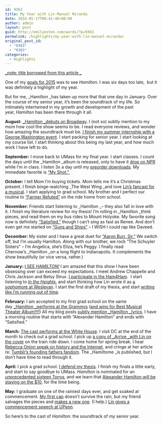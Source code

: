 ```yaml
---
id: 9363
title: My Year with Lin-Manuel Miranda
date: 2016-05-17T00:41:46+00:00
author: admin
layout: post
guid: http://emilyesten.com/words/?p=9363
permalink: /highlights/my-year-with-lin-manuel-miranda/
original_post_id:
  - "9363"
  - "9363"
categories:
  - Highlights
---
```

[_note: title borrowed from this article _](http://themuse.jezebel.com/my-year-with-lin-manuel-miranda-or-how-to-find-a-hip-1748739548)

One of my [goals for 2015](http://emilyesten.com/words/my-work/2015-a-year-in-resolutions/) was to see _Hamilton_. I was six days too late,  but it was definitely a highlight of my year.

But for me, _Hamilton _has taken up more that that one day in January. Over the course of my senior year, it&#8217;s been the soundtrack of my life. So intimately intertwined in my growth and development of the past year, _Hamilton_ has been there through it all.

**August:** [_Hamilton _debuts on Broadway](http://www.playbill.com/article/the-verdict-read-critics-reviews-for-hamilton-on-broadway-com-356498). I (not so) subtly mention to my mom how cool the show seems to be. I read everyone reviews, and wonder how amazing the soundtrack must be. [I finish my summer internship with a George Washington event](https://twitter.com/sheishistoric/status/634537834360250368). I start packing for senior year. I start looking at my course list. I start thinking about this being my last year, and how much work I have left to do.

**September:** I move back to UMass for my final year. I start classes. I count the days until the _Hamilton _album is released, only to have it [drop on NPR](http://www.npr.org/2015/09/21/440925873/first-listen-cast-recording-hamilton) while I&#8217;m in class. I listen 3x a day until my [preorder downloads](http://www.playbill.com/article/the-verdict-billboard-calls-hamilton-best-rap-album-of-2015-read-more-cast-album-reviews-here-com-365565). My immediate favorite is [&#8220;My Shot.&#8221; ](https://www.google.com/url?sa=t&rct=j&q=&esrc=s&source=web&cd=1&cad=rja&uact=8&ved=0ahUKEwjg4qG45t_MAhVo6IMKHWmODA8QFggcMAA&url=https%3A%2F%2Fopen.spotify.com%2Ftrack%2F4cxvludVmQxryrnx1m9FqL&usg=AFQjCNGZY8KcdnExzsaz9oN2yWniQlqi-w&sig2=MifAN3qaECv-AiGX5PF3iA&bvm=bv.122129774,d.amc)

**October:** I tell Mom I&#8217;m buying tickets. Mom tells me it&#8217;s a Christmas present. I finish binge-watching _The West Wing _and love [Lin&#8217;s fancast for a musical](http://purplechrain.tumblr.com/post/124085376171/remember-that-time-lin-manuel-miranda-fancasted-a). I start applying to grad school. My brother and I perfect our routine to [&#8220;Farmer Refuted&#8221;](https://www.google.com/url?sa=t&rct=j&q=&esrc=s&source=web&cd=1&cad=rja&uact=8&ved=0ahUKEwi9oZzK5t_MAhVM04MKHawmD6kQFggcMAA&url=https%3A%2F%2Fopen.spotify.com%2Ftrack%2F2G9lekfCh83S0lt2yfffBz&usg=AFQjCNHH0hisO8lOJM1S3YNZc0BBRX2O7w&sig2=F_VmrDmAUVsWi-wA_Ykozg&bvm=bv.122129774,d.amc) on the ride home from school.

**November:** Friends start listening to <del></del>_Hamilton _&#8211; they also fall in love with it. I finish my literature review for my thesis! I&#8217;m rolling in _Hamilton _think pieces, and read them on my bus rides to Mount Holyoke. My favorite song now is definitely [&#8220;Satisfied,&#8221;](https://www.google.com/url?sa=t&rct=j&q=&esrc=s&source=web&cd=1&cad=rja&uact=8&ved=0ahUKEwi-hqSO8t_MAhULuBoKHVSRASAQFggcMAA&url=https%3A%2F%2Fopen.spotify.com%2Ftrack%2F3dP0pLbg9OfVwssDjp9aT0&usg=AFQjCNF1PBG1D54NyKMsy5MrMjacIuFpbA&sig2=qeLG3cCDVGFooYw6iWfFNw&bvm=bv.122129774,d.dmo) though I can&#8217;t sing as fast as Renee. And don&#8217;t even get me started on [&#8220;Guns and Ships&#8221;](https://www.google.com/url?sa=t&rct=j&q=&esrc=s&source=web&cd=1&cad=rja&uact=8&ved=0ahUKEwiGx--B8t_MAhUBGx4KHZB_CNUQFggdMAA&url=https%3A%2F%2Fopen.spotify.com%2Ftrack%2F7m9XR7FquXLP1FewdAcNS9&usg=AFQjCNFgt5s6H0HewYVcUPvbW1n0TMseHA&sig2=scAjeJ9JFrfYBbK6mWqZCw) &#8211; I WISH I could rap like Daveed.

**December:** My sister and I have a great duet for [&#8220;Aaron Burr, Sir.&#8221;](https://www.google.com/url?sa=t&rct=j&q=&esrc=s&source=web&cd=1&cad=rja&uact=8&ved=0ahUKEwiGupfe5t_MAhVl1oMKHWMaDPIQFggfMAA&url=https%3A%2F%2Fopen.spotify.com%2Ftrack%2F6dr7ekfhlbquvsVY8D7gyk&usg=AFQjCNGYlVVEYi0WMeIE8OFbkHKgRblpbg&sig2=W5-6vyKdzXIxwDpQvKpwVw&bvm=bv.122129774,d.amc) We switch off, but I&#8217;m usually Hamilton. Along with our brother, we rock &#8220;The Schuyler Sisters&#8221; &#8211; I&#8217;m Angelica, she&#8217;s Eliza, he&#8217;s Peggy. I finally read Chernow&#8217;s _Hamilton _on a long flight to Indianapolis. It complements the show beautifully (or vice versa, rather.)

**January:** [I SEE _HAMILTON!_](https://twitter.com/sheishistoric/status/684796643644968960) I am amazed that this show I have been obsessing over can exceed my expectations. I meet Andrew Chappelle and Chris Jackson and Betsy Strux. [I participate in the Ham4Ham](https://www.youtube.com/watch?v=O2pTl9BgO4o).  I start listening to [_In the Heights_](https://www.google.com/url?sa=t&rct=j&q=&esrc=s&source=web&cd=1&cad=rja&uact=8&ved=0ahUKEwj91rL55d_MAhUq_4MKHfufDl0QFggdMAA&url=https%3A%2F%2Fopen.spotify.com%2Fartist%2F6BrRyZRuy3RTzJjAXTc7Ts&usg=AFQjCNFqbsSq-0R71Zu9QwkzMJ0itfJMtg&sig2=LBPfQg6P7fsKw-uVzDj2hA), and start thinking how Lin wrote it as [a sophomore at Wesleyan](https://www.google.com/url?sa=t&rct=j&q=&esrc=s&source=web&cd=3&cad=rja&uact=8&ved=0ahUKEwi8jZGA6d_MAhVC9YMKHTLwBxQQFggtMAI&url=http%3A%2F%2Fwww.playbill.com%2Farticle%2Fhow-lin-manuel-mirandas-in-the-heights-written-in-college-returned-to-his-alma-mater-com-335304&usg=AFQjCNGhpGeS4Dim1sO544eTdv9N9Mpj1w&sig2=k05QKQqiDxoEAJ_fGGZw1w&bvm=bv.122129774,d.amc). I start the first draft of my thesis, and start [writing like I&#8217;m running out of time](http://8tracks.com/hunter-e-burke/write-like-you-re-running-out-of-time).

**February:** I am accepted to my first grad school on the same day [_Hamilton _performs at the Grammys](http://www.theverge.com/2016/2/15/11010890/hamilton-lin-manuel-miranda-grammys-2016) ([and wins for Best Musical Theater Album!!!!](http://www.playbill.com/article/hamilton-wins-grammy-for-best-musical-theater-album-com-386468)) All my blog posts [subtly mention _Hamilton _lyrics](https://www.honors.umass.edu/blog/eesten/moral-voyage-take-break). I have a morning routine that starts with &#8220;Alexander Hamilton&#8221; and ends with &#8220;Satisfied.&#8221;

**March:** [The cast performs at the White House](https://www.google.com/url?sa=t&rct=j&q=&esrc=s&source=web&cd=1&cad=rja&uact=8&ved=0ahUKEwiJkvm75d_MAhWk1IMKHYUKBSgQyCkIHzAA&url=https%3A%2F%2Fwww.youtube.com%2Fwatch%3Fv%3DZPrAKuOBWzw&usg=AFQjCNFaO-4oArKkDy6QU6KyAAuet0hpRQ&sig2=A6BcthL5-6axMYaHRNHxNA). I visit DC at the end of the month to check out a grad school. I pick up [a copy of _Arrive _with Lin on the cover](http://linmnuelmrnda.tumblr.com/post/140300911523/lin-manuel-miranda-for-arrive-magazine-2016) on the train ride down. I come home for spring break. I hear [Rebecca Onion speak on history and the Internet](https://www.google.com/url?sa=t&rct=j&q=&esrc=s&source=web&cd=5&cad=rja&uact=8&ved=0ahUKEwi1toHH6N_MAhUozIMKHV4GBxAQtwIINjAE&url=https%3A%2F%2Fwww.youtube.com%2Fwatch%3Fv%3DEIvAIyyZSZU&usg=AFQjCNH53Rz9Eh2pyB97ww9Vv6k-iiwYZQ&sig2=RhCiQ4VQixYdUMiwUvw_Eg), and cringe at her article re: [Tumblr&#8217;s founding fathers fandom](https://www.google.com/url?sa=t&rct=j&q=&esrc=s&source=web&cd=1&cad=rja&uact=8&ved=0ahUKEwiX64W86N_MAhVm3IMKHUgkBj4QFggdMAA&url=http%3A%2F%2Fnymag.com%2Fselectall%2F2016%2F03%2Finside-tumblrs-founding-fathers-fandom.html&usg=AFQjCNFJIrIsjbA05Q-JTS6qJU0X-myq5g&sig2=X6d_0v7IBK12mR7cog98vA). The _Hamiltome _is published, but I don&#8217;t have time to read through it.

**April:** I pick a grad school. [I defend my thesis](https://twitter.com/sheishistoric/status/724649699119128580). I finish my finals a little early, and start to say goodbye to UMass. _Hamilton_ is nominated for an [unprecedented sixteen Tonys](https://www.google.com/url?sa=t&rct=j&q=&esrc=s&source=web&cd=1&cad=rja&uact=8&ved=0ahUKEwicwfjS6N_MAhWn3YMKHdxCBKMQFggdMAA&url=http%3A%2F%2Fwww.nytimes.com%2F2016%2F05%2F04%2Ftheater%2Fhamilton-tony-nominations-record.html&usg=AFQjCNE-yIaiTzoUW1q73lmUOpe1yBTD_Q&sig2=NjBFzBHtNDAzUXpoFuqUag), and we learn that [Alexander Hamilton will be staying on the $10](https://www.google.com/url?sa=t&rct=j&q=&esrc=s&source=web&cd=2&cad=rja&uact=8&ved=0ahUKEwi6roft6t_MAhWp64MKHSANCZoQFggkMAE&url=http%3A%2F%2Fwww.playbill.com%2Farticle%2Ftreasury-secretary-to-announce-that-hamilton-will-stay-on-10-bill-com-351602&usg=AFQjCNGB4kT0qYxRp0hLg-N5iGrMa-Qp6g&sig2=mqywinvPb9T9Ai1NweScbg), for the time being.

**May:** I graduate on one of the rainiest days ever, and get soaked at commencement. [My first cap](https://twitter.com/sheishistoric/status/728201636900933634) doesn&#8217;t survive the rain, but my friend salvages the pieces and [makes a new one](https://www.instagram.com/p/BFF6FFhLWxCzfJXg7Bt3UB9q6_lvd4ajH2IPx00/). (I help.) [Lin gives a commencement speech at UPenn](http://www.ew.com/article/2016/05/16/lin-manuel-miranda-commencement-speech-hamilton).

So here&#8217;s to the cast of _Hamilton_: the soundtrack of my senior year.

&nbsp;